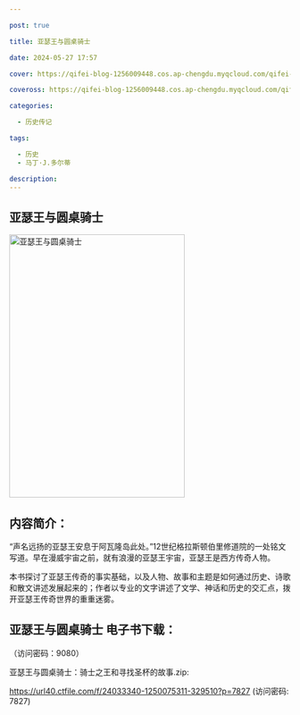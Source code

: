 ```yaml
---

post: true

title: 亚瑟王与圆桌骑士

date: 2024-05-27 17:57

cover: https://qifei-blog-1256009448.cos.ap-chengdu.myqcloud.com/qifei-blog/660d41fe9f345e8d038802b1.jpg

coveross: https://qifei-blog-1256009448.cos.ap-chengdu.myqcloud.com/qifei-blog/660d41fe9f345e8d038802b1.jpg

categories:

  - 历史传记

tags:

  - 历史
  - 马丁·J.多尔蒂

description:
---
```


## 亚瑟王与圆桌骑士
<img alt="亚瑟王与圆桌骑士 " class="aligncenter loaded" data-was-processed="true" decoding="async" fetchpriority="high" height="471" src="https://qifei-blog-1256009448.cos.ap-chengdu.myqcloud.com/qifei-blog/660d41fe9f345e8d038802b1.jpg " style="cursor: zoom-in;" width="314"/>

## 内容简介：

“声名远扬的亚瑟王安息于阿瓦隆岛此处。”12世纪格拉斯顿伯里修道院的一处铭文写道。早在漫威宇宙之前，就有浪漫的亚瑟王宇宙，亚瑟王是西方传奇人物。

本书探讨了亚瑟王传奇的事实基础，以及人物、故事和主题是如何通过历史、诗歌和散文讲述发展起来的；作者以专业的文字讲述了文学、神话和历史的交汇点，拨开亚瑟王传奇世界的重重迷雾。

## 亚瑟王与圆桌骑士 电子书下载：

 （访问密码：9080）

亚瑟王与圆桌骑士：骑士之王和寻找圣杯的故事.zip: 

https://url40.ctfile.com/f/24033340-1250075311-329510?p=7827 (访问密码: 7827)
